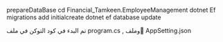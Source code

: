 prepareDataBase
cd Financial_Tamkeen.EmployeeManagement
dotnet Ef migrations add initialcreate
dotnet ef database update


تم البدء في كود التوكن في ملف program.cs , وملف ِAppSetting.json
